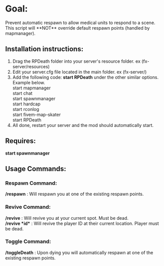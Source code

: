 <h1>Goal:</h1>
  Prevent automatic respawn to allow medical units to respond to a scene. This script will **NOT** override default respawn points (handled by mapmanager).

<h2>Installation instructions: </h2>
<ol>
  <li>Drag the RPDeath folder into your server's resource folder. ex (fx-server/resources)</li>
  <li>Edit your server.cfg file located in the main folder. ex (fx-server/)</li>
  <li>Add the following code: <b>start RPDeath</b> under the other similar options. Example below.<br/>
	start mapmanager<br/>
	start chat<br/>
	start spawnmanager<br/>
	start hardcap<br/>
	start rconlog<br/>
	start fivem-map-skater<br/>
  start RPDeath</li>
  <li>All done, restart your server and the mod should automatically start.</li>
</ol>

<h2>Requires:</h2>
  <b>start spawnmanager</b>

<h2>Usage Commands:</h2>

  <h3>Respawn Command:</h3>
    <b>/respawn</b> : Will respawn you at one of the existing respawn points.

  <h3>Revive Command:</h3>
    <b>/revive</b> : Will revive you at your current spot. Must be dead.<br/>
    <b>/revive *id*</b> : Will revive the player ID at their current location. Player must be dead.

  <h3>Toggle Command:</h3>
    <b>/toggleDeath</b> : Upon dying you will automatically respawn at one of the existing respawn points.
